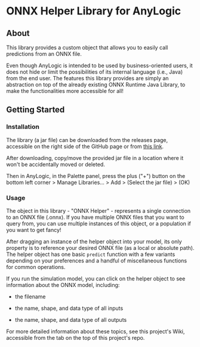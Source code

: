# ONNX Helper Library for AnyLogic

## About

This library provides a custom object that allows you to easily call predictions from an ONNX file. 

Even though AnyLogic is intended to be used by business-oriented users, it does not hide or limit the possibilities of its internal language (i.e., Java) from the end user. The features this library provides are simply an abstraction on top of the already existing ONNX Runtime Java Library, to make the functionalities more accessible for all! 

## Getting Started

### Installation

The library (a jar file) can be downloaded from the releases page, accessible on the right side of the GitHub page or from [this link](https://github.com/t-wolfeadam/AnyLogic-ONNX-Helper/releases).

After downloading, copy/move the provided jar file in a location where it won't be accidentally moved or deleted.

Then in AnyLogic, in the Palette panel, press the plus ("+") button on the bottom left corner > Manage Libraries... > Add > (Select the jar file) > (OK)

### Usage

The object in this library - "ONNX Helper" - represents a single connection to an ONNX file (.onnx). If you have multiple ONNX files that you want to query from, you can use multiple instances of this object, or a population if you want to get fancy!

After dragging an instance of the helper object into your model, its only property is to reference your desired ONNX file (as a local or absolute path). The helper object has one basic `predict` function with a few variants depending on your preferences and a handful of miscellaneous functions for common operations.

If you run the simulation model, you can click on the helper object to see information about the ONNX model, including:

- the filename

- the name, shape, and data type of all inputs

- the name, shape, and data type of all outputs

For more detailed information about these topics, see this project's Wiki, accessible from the tab on the top of this project's repo.
